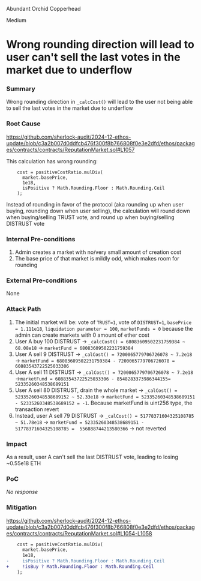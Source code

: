 Abundant Orchid Copperhead

Medium

# Wrong rounding direction will lead to user can't sell the last votes in the market due to underflow

### Summary

Wrong rounding direction in `_calcCost()` will lead to the user not being able to sell the last votes in the market due to underflow

### Root Cause

https://github.com/sherlock-audit/2024-12-ethos-update/blob/c3a2b007d0ddfcb476f300f8b766808f0e3e2dfd/ethos/packages/contracts/contracts/ReputationMarket.sol#L1057

This calculation has wrong rounding:
```solidity
    cost = positiveCostRatio.mulDiv(
      market.basePrice,
      1e18,
      isPositive ? Math.Rounding.Floor : Math.Rounding.Ceil
    );
```
Instead of rounding in favor of the protocol (aka rounding up when user buying, rounding down when user selling), the calculation will round down when buying/selling TRUST vote, and round up when buying/selling DISTRUST vote


### Internal Pre-conditions
1. Admin creates a market with no/very small amount of creation cost
2. The base price of that market is mildly odd, which makes room for rounding 

### External Pre-conditions

None

### Attack Path

1. The initial market will be: vote of `TRUST=1`, vote of `DISTRUST=1`, `basePrice = 1.111e18`, `liquidation parameter = 100`, `marketFunds = 0` because the admin can create markets with 0 amount of ether cost
2. User A buy 100 DISTRUST -> `_calcCost() = 68083609502231759384 ~ 68.08e18` -> `marketFund = 68083609502231759384`
3. User A sell 9 DISTRUST -> `_calCost() = 7200065779706726078 ~ 7.2e18` -> `marketFund = 68083609502231759384 - 7200065779706726078 = 60883543722525033306`
4. User A sell 11 DISTRUST -> `_calCost() = 7200065779706726078 ~ 7.2e18` ->`marketFund = 60883543722525033306 - 8548283373986344155= 52335260348538689151`
5. User A sell 80 DISTRUST, drain the whole market -> `_calCost() = 52335260348538689152 ~ 52.33e18` -> `marketFund = 52335260348538689151 - 52335260348538689152 = -1`. Because marketFund is uint256 type, the transaction revert
6. Instead, user A sell 79 DISTRUST -> `_calCost() = 51778371604325108785 ~ 51.78e18` -> `marketFund = 52335260348538689151 - 51778371604325108785 =  556888744213580366` -> not reverted 

### Impact

As a result, user A can't sell the last DISTRUST vote, leading to losing ~0.55e18 ETH

### PoC

_No response_

### Mitigation

https://github.com/sherlock-audit/2024-12-ethos-update/blob/c3a2b007d0ddfcb476f300f8b766808f0e3e2dfd/ethos/packages/contracts/contracts/ReputationMarket.sol#L1054-L1058

```diff
    cost = positiveCostRatio.mulDiv(
      market.basePrice,
      1e18,
-     isPositive ? Math.Rounding.Floor : Math.Rounding.Ceil
+     !isBuy ? Math.Rounding.Floor : Math.Rounding.Ceil
    );
```